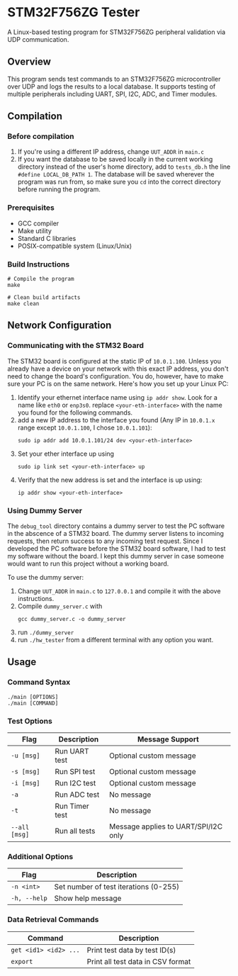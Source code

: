 # STM32F756ZG Tester
A Linux-based testing program for STM32F756ZG peripheral validation via UDP communication.

## Overview
This program sends test commands to an STM32F756ZG microcontroller over UDP and logs the results to a local database. It supports testing of multiple peripherals including UART, SPI, I2C, ADC, and Timer modules.

## Compilation
### Before compilation
1. If you're using a different IP address, change `UUT_ADDR` in `main.c`
2. If you want the database to be saved locally in the current working directory instead of the user's home directory, add to `tests_db.h` the line `#define LOCAL_DB_PATH 1`. The database will be saved wherever the program was run from, so make sure you `cd` into the correct directory before running the program.

### Prerequisites
- GCC compiler
- Make utility
- Standard C libraries
- POSIX-compatible system (Linux/Unix)

### Build Instructions
```
# Compile the program
make

# Clean build artifacts
make clean
```

## Network Configuration
### Communicating with the STM32 Board
The STM32 board is configured at the static IP of `10.0.1.100`. Unless you already have a device on your network with this exact IP address, you don't need to change the board's configuration. You do, however, have to make sure your PC is on the same network. Here's how you set up your Linux PC:

1. Identify your ethernet interface name using `ip addr show`. Look for a name like `eth0` or `enp3s0`. replace `<your-eth-interface>` with the name you found for the following commands.
2. add a new IP address to the interface you found (Any IP in `10.0.1.x` range except `10.0.1.100`, I chose `10.0.1.101`):
   ```
   sudo ip addr add 10.0.1.101/24 dev <your-eth-interface>
   ```
3. Set your ether interface up using
   ```
   sudo ip link set <your-eth-interface> up
   ```
4. Verify that the new address is set and the interface is up using:
   ```
   ip addr show <your-eth-interface>
   ```

### Using Dummy Server
The `debug_tool` directory contains a dummy server to test the PC software in the abscence of a STM32 board. The dummy server listens to incoming requests, then return success to any incoming test request. Since I developed the PC software before the STM32 board software, I had to test my software without the board. I kept this dummy server in case someone would want to run this project without a working board.

To use the dummy server:
1. Change `UUT_ADDR` in `main.c` to `127.0.0.1` and compile it with the above instructions.
2. Compile `dummy_server.c` with
   ```
   gcc dummy_server.c -o dummy_server
   ```
3. run `./dummy_server`
4. run `./hw_tester` from a different terminal with any option you want.

## Usage
### Command Syntax
```
./main [OPTIONS]
./main [COMMAND]
```

### Test Options

| Flag | Description | Message Support |
|------|-------------|-----------------|
| `-u [msg]` | Run UART test | Optional custom message |
| `-s [msg]` | Run SPI test | Optional custom message |
| `-i [msg]` | Run I2C test | Optional custom message |
| `-a` | Run ADC test | No message |
| `-t` | Run Timer test | No message |
| `--all [msg]` | Run all tests | Message applies to UART/SPI/I2C only |

### Additional Options

| Flag | Description |
|------|-------------|
| `-n <int>` | Set number of test iterations (0-255) |
| `-h, --help` | Show help message |

### Data Retrieval Commands

| Command | Description |
|---------|-------------|
| `get <id1> <id2> ...` | Print test data by test ID(s) |
| `export` | Print all test data in CSV format |
